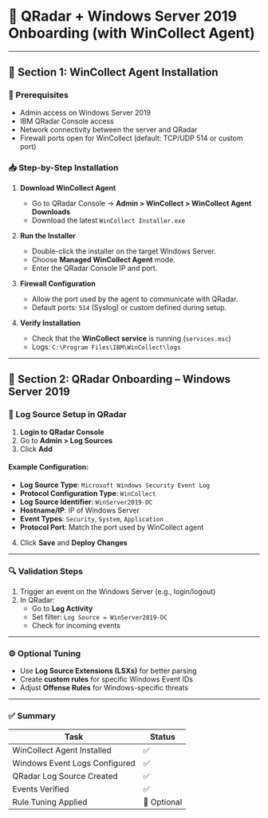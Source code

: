 
# 📘 QRadar + Windows Server 2019 Onboarding (with WinCollect Agent)

---

## 🧩 Section 1: WinCollect Agent Installation

### 🔧 Prerequisites
- Admin access on Windows Server 2019
- IBM QRadar Console access
- Network connectivity between the server and QRadar
- Firewall ports open for WinCollect (default: TCP/UDP 514 or custom port)

### 📥 Step-by-Step Installation

1. **Download WinCollect Agent**
   - Go to QRadar Console → **Admin > WinCollect > WinCollect Agent Downloads**
   - Download the latest `WinCollect Installer.exe`

2. **Run the Installer**
   - Double-click the installer on the target Windows Server.
   - Choose **Managed WinCollect Agent** mode.
   - Enter the QRadar Console IP and port.

3. **Firewall Configuration**
   - Allow the port used by the agent to communicate with QRadar.
   - Default ports: `514` (Syslog) or custom defined during setup.

4. **Verify Installation**
   - Check that the **WinCollect service** is running (`services.msc`)
   - Logs: `C:\Program Files\IBM\WinCollect\logs`

---

## 🧩 Section 2: QRadar Onboarding – Windows Server 2019

### 🧾 Log Source Setup in QRadar

1. **Login to QRadar Console**
2. Go to **Admin > Log Sources**
3. Click **Add**

#### Example Configuration:
- **Log Source Type**: `Microsoft Windows Security Event Log`
- **Protocol Configuration Type**: `WinCollect`
- **Log Source Identifier**: `WinServer2019-DC`
- **Hostname/IP**: IP of Windows Server
- **Event Types**: `Security`, `System`, `Application`
- **Protocol Port**: Match the port used by WinCollect agent

4. Click **Save** and **Deploy Changes**

---

### 🔍 Validation Steps

1. Trigger an event on the Windows Server (e.g., login/logout)
2. In QRadar:
   - Go to **Log Activity**
   - Set filter: `Log Source = WinServer2019-DC`
   - Check for incoming events

---

### ⚙️ Optional Tuning

- Use **Log Source Extensions (LSXs)** for better parsing
- Create **custom rules** for specific Windows Event IDs
- Adjust **Offense Rules** for Windows-specific threats

---

### ✅ Summary

| Task | Status |
|------|--------|
| WinCollect Agent Installed | ✅ |
| Windows Event Logs Configured | ✅ |
| QRadar Log Source Created | ✅ |
| Events Verified | ✅ |
| Rule Tuning Applied | 🔄 Optional |
